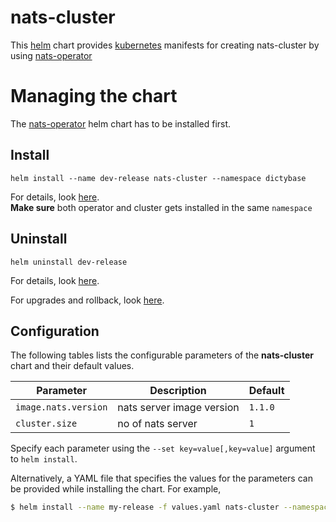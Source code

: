 # nats-cluster
This [helm](https://github.com/kubernetes/helm) chart provides
[kubernetes](http://kubernetes.io) manifests for creating
nats-cluster by using [nats-operator](https://github.com/nats-io/nats-operator/) 

# Managing the chart
The [nats-operator](https://github.com/dictybase-docker/kubernetes-charts/tree/master/nats-operator) helm chart has to be installed first. 

## Install
```
helm install --name dev-release nats-cluster --namespace dictybase
```

For details, look [here](https://docs.helm.sh/using_helm/#helm-install-installing-a-package).   
__Make sure__ both operator and cluster gets installed in the same `namespace`

## Uninstall
```
helm uninstall dev-release
```

For details, look [here](https://docs.helm.sh/using_helm/#uninstall-a-release).

For upgrades and rollback, look [here](https://docs.helm.sh/using_helm/#helm-upgrade-and-helm-rollback-upgrading-a-release-and-recovering-on-failure).

## Configuration

The following tables lists the configurable parameters of the **nats-cluster** chart and their default values.

| Parameter             | Description                | Default          |
| ----------------------|----------------------------|------------------|
| `image.nats.version`  | nats server image version  | `1.1.0`          |
| `cluster.size`        | no of nats server          | `1`              |


Specify each parameter using the `--set key=value[,key=value]` argument to `helm install`. 

Alternatively, a YAML file that specifies the values for the parameters can be provided while installing the chart. For example,

```bash
$ helm install --name my-release -f values.yaml nats-cluster --namespace dictybase
```
